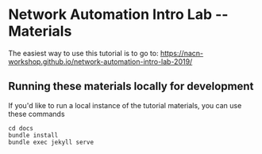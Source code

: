 # Network Automation Intro Lab -- Materials

The easiest way to use this tutorial is to go to: https://nacn-workshop.github.io/network-automation-intro-lab-2019/

## Running these materials locally for development

If you'd like to run a local instance of the tutorial materials, you can use these commands

```
cd docs
bundle install
bundle exec jekyll serve
```
